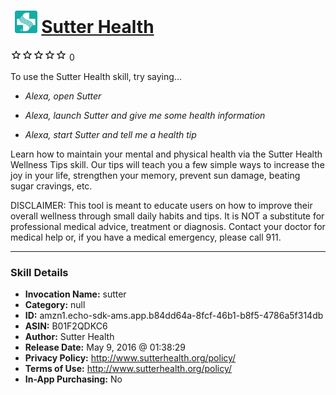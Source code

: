 # &nbsp;<img src="skill_icon" alt="Sutter Health icon" width="36"> [Sutter Health](http://alexa.amazon.com/#skills/amzn1.echo-sdk-ams.app.b84dd64a-8fcf-46b1-b8f5-4786a5f314db)
![0 stars](../../images/ic_star_border_black_18dp_1x.png)![0 stars](../../images/ic_star_border_black_18dp_1x.png)![0 stars](../../images/ic_star_border_black_18dp_1x.png)![0 stars](../../images/ic_star_border_black_18dp_1x.png)![0 stars](../../images/ic_star_border_black_18dp_1x.png) 0

To use the Sutter Health skill, try saying...

* *Alexa, open Sutter*

* *Alexa, launch Sutter and give me some health information*

* *Alexa, start Sutter and tell me a health tip*

Learn how to maintain your mental and physical health via the Sutter Health Wellness Tips skill. Our tips will teach you a few simple ways to increase the joy in your life, strengthen your memory, prevent sun damage, beating sugar cravings, etc.

DISCLAIMER: This tool is meant to educate users on how to improve their overall wellness through small daily habits and tips. It is NOT a substitute for professional medical advice, treatment or diagnosis. Contact your doctor for medical help or, if you have a medical emergency, please call 911.

***

### Skill Details

* **Invocation Name:** sutter
* **Category:** null
* **ID:** amzn1.echo-sdk-ams.app.b84dd64a-8fcf-46b1-b8f5-4786a5f314db
* **ASIN:** B01F2QDKC6
* **Author:** Sutter Health
* **Release Date:** May 9, 2016 @ 01:38:29
* **Privacy Policy:** http://www.sutterhealth.org/policy/
* **Terms of Use:** http://www.sutterhealth.org/policy/
* **In-App Purchasing:** No
